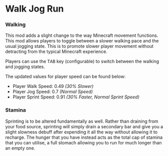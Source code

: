 # Walk Jog Run

### Walking
This mod adds a slight change to the way Minecraft movement functions. 
This mod allows players to toggle between a slower walking pace and the usual jogging state.
This is to promote slower player movement without detracting from the typical Minecraft experience.

Players can use the <kbd>TAB</kbd> key (configurable) to switch between the walking and jogging states.

The updated values for player speed can be found below:
- Player Walk Speed: 0.49 *(30% Slower)*
- Player Jog Speed: 0.7 *(Normal Speed)*
- Player Sprint Speed: 0.91 *(30% Faster, Normal Sprint Speed)*

### Stamina

Sprinting is to be altered fundamentally as well. Rather than draining from your food source, 
sprinting will simply drain a secondary bar and give you a slight slowness debuff after expending 
it all the way without allowing it to recharge. The hunger that you have instead acts as the 
total cap of stamina that you can utilise, a full stomach allowing you to run for much longer 
than an empty one.